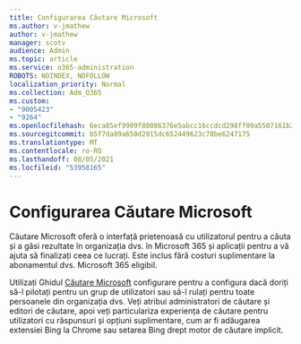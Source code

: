 ```yaml
---
title: Configurarea Căutare Microsoft
ms.author: v-jmathew
author: v-jmathew
manager: scotv
audience: Admin
ms.topic: article
ms.service: o365-administration
ROBOTS: NOINDEX, NOFOLLOW
localization_priority: Normal
ms.collection: Adm_O365
ms.custom:
- "9005423"
- "9264"
ms.openlocfilehash: 6eca85ef9909f80086376e5abcc16ccdcd298ff09a5507161b222447d9f690c0
ms.sourcegitcommit: b5f7da89a650d2915dc652449623c78be6247175
ms.translationtype: MT
ms.contentlocale: ro-RO
ms.lasthandoff: 08/05/2021
ms.locfileid: "53958165"
---
```

# <a name="set-up-microsoft-search"></a>Configurarea Căutare Microsoft

Căutare Microsoft oferă o interfață prietenoasă cu utilizatorul pentru a căuta și a găsi rezultate în organizația dvs. în Microsoft 365 și aplicații pentru a vă ajuta să finalizați ceea ce lucrați. Este inclus fără costuri suplimentare la abonamentul dvs. Microsoft 365 eligibil.

Utilizați Ghidul [Căutare Microsoft](https://go.microsoft.com/fwlink/?linkid=2156919) configurare pentru a configura dacă doriți să-l pilotați pentru un grup de utilizatori sau să-l rulați pentru toate persoanele din organizația dvs. Veți atribui administratori de căutare și editori de căutare, apoi veți particulariza experiența de căutare pentru utilizatori cu răspunsuri și opțiuni suplimentare, cum ar fi adăugarea extensiei Bing la Chrome sau setarea Bing drept motor de căutare implicit.
